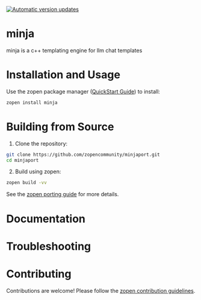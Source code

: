 [![Automatic version updates](https://github.com/zopencommunity/minjaport/actions/workflows/bump.yml/badge.svg)](https://github.com/ZOSOpenTools/minjaport/actions/workflows/bump.yml)

# minja

minja is a c++ templating engine for llm chat templates

# Installation and Usage

Use the zopen package manager ([QuickStart Guide](https://zopen.community/#/Guides/QuickStart)) to install:
```bash
zopen install minja
```

# Building from Source

1. Clone the repository:
```bash
git clone https://github.com/zopencommunity/minjaport.git
cd minjaport
```
2. Build using zopen:
```bash
zopen build -vv
```

See the [zopen porting guide](https://zopen.community/#/Guides/Porting) for more details.

# Documentation


# Troubleshooting

# Contributing
Contributions are welcome! Please follow the [zopen contribution guidelines](https://github.com/zopencommunity/meta/blob/main/CONTRIBUTING.md).
